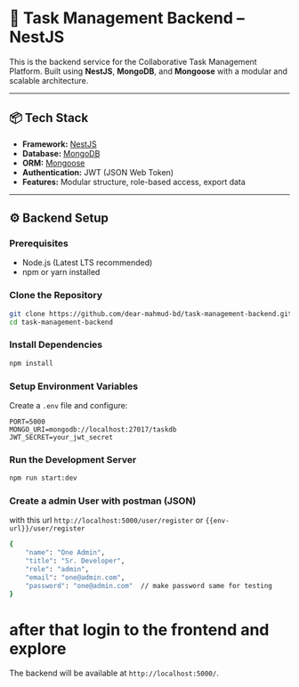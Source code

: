 # 🚀 Task Management Backend – NestJS

This is the backend service for the Collaborative Task Management Platform. Built using **NestJS**, **MongoDB**, and **Mongoose** with a modular and scalable architecture.

---

## 📦 Tech Stack

- **Framework:** [NestJS](https://nestjs.com/)
- **Database:** [MongoDB](https://www.mongodb.com/)
- **ORM:** [Mongoose](https://mongoosejs.com/)
- **Authentication:** JWT (JSON Web Token)
- **Features:** Modular structure, role-based access, export data 

---

## ⚙️ Backend Setup 
### Prerequisites
- Node.js (Latest LTS recommended)
- npm or yarn installed

### Clone the Repository
```bash
git clone https://github.com/dear-mahmud-bd/task-management-backend.git
cd task-management-backend
```

### Install Dependencies
```bash
npm install
```

### Setup Environment Variables
Create a `.env` file and configure:

```
PORT=5000
MONGO_URI=mongodb://localhost:27017/taskdb
JWT_SECRET=your_jwt_secret

```

### Run the Development Server
```bash
npm run start:dev
```

### Create a admin User with postman (JSON)

with this url `http://localhost:5000/user/register` or `{{env-url}}/user/register`
```bash
{
    "name": "One Admin",
    "title": "Sr. Developer",
    "role": "admin",
    "email": "one@admin.com",
    "password": "one@admin.com"  // make password same for testing
}

```
# after that login to the frontend and explore


The backend will be available at `http://localhost:5000/`.
